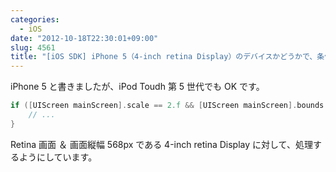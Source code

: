 ```yaml
---
categories:
  - iOS
date: "2012-10-18T22:30:01+09:00"
slug: 4561
title: "[iOS SDK] iPhone 5（4-inch retina Display）のデバイスかどうかで、条件分岐をする方法"
---
```


iPhone 5 と書きましたが、iPod Toudh 第 5 世代でも OK です。

```objective-c
if ([UIScreen mainScreen].scale == 2.f && [UIScreen mainScreen].bounds.size.height == 568.f) {
    // ...
}
```

Retina 画面 ＆ 画面縦幅 568px である 4-inch retina Display に対して、処理するようにしています。
